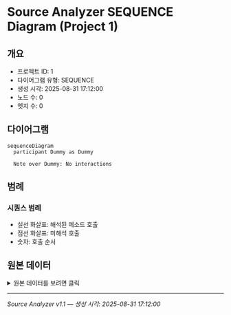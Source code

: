 # Source Analyzer SEQUENCE Diagram (Project 1)

## 개요
- 프로젝트 ID: 1
- 다이어그램 유형: SEQUENCE
- 생성 시각: 2025-08-31 17:12:00
- 노드 수: 0
- 엣지 수: 0

## 다이어그램

```mermaid
sequenceDiagram
  participant Dummy as Dummy

  Note over Dummy: No interactions

```

## 범례

### 시퀀스 범례
- 실선 화살표: 해석된 메소드 호출
- 점선 화살표: 미해석 호출
- 숫자: 호출 순서

## 원본 데이터

<details>
<summary>원본 데이터를 보려면 클릭</summary>

노드 목록 (0)
```json
```

엣지 목록 (0)
```json
```

</details>

---
*Source Analyzer v1.1 — 생성 시각: 2025-08-31 17:12:00*